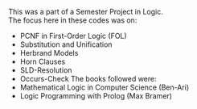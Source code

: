 This was a part of a Semester Project in Logic.  
The focus here in these codes was on:
* PCNF in First-Order Logic (FOL)
* Substitution and Unification
* Herbrand Models
* Horn Clauses
* SLD-Resolution
* Occurs-Check
The books followed were:
* Mathematical Logic in Computer Science (Ben-Ari)
* Logic Programming with Prolog (Max Bramer)
